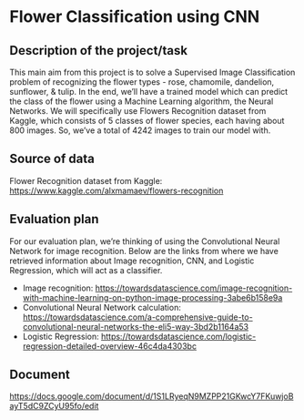 # Flower Classification using CNN

## Description of the project/task
This main aim from this project is to solve a Supervised Image Classification problem of recognizing the flower types - rose, chamomile, dandelion, sunflower, & tulip. In the end, we’ll have a trained model which can predict the class of the flower using a Machine Learning algorithm, the Neural Networks. We will specifically use Flowers Recognition dataset from Kaggle, which consists of 5 classes of flower species, each having about 800 images. So, we’ve a total of 4242 images to train our model with. 

## Source of data
Flower Recognition dataset from Kaggle: https://www.kaggle.com/alxmamaev/flowers-recognition

## Evaluation plan
For our evaluation plan, we’re thinking of using the Convolutional Neural Network for image recognition. Below are the links from where we have retrieved information about Image recognition, CNN, and Logistic Regression, which will act as a classifier.
- Image recognition: https://towardsdatascience.com/image-recognition-with-machine-learning-on-python-image-processing-3abe6b158e9a
- Convolutional Neural Network calculation: https://towardsdatascience.com/a-comprehensive-guide-to-convolutional-neural-networks-the-eli5-way-3bd2b1164a53
- Logistic Regression: https://towardsdatascience.com/logistic-regression-detailed-overview-46c4da4303bc

## Document
https://docs.google.com/document/d/1S1LRyeqN9MZPP21GKwcY7FKuwjoBayT5dC9ZCyU95fo/edit
